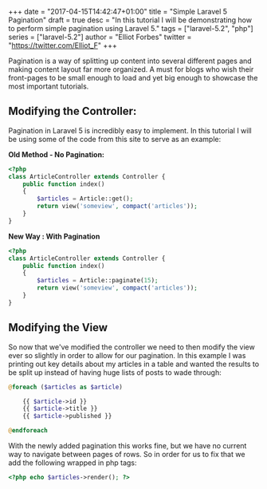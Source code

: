 +++
date = "2017-04-15T14:42:47+01:00"
title = "Simple Laravel 5 Pagination"
draft = true
desc = "In this tutorial I will be demonstrating how to perform simple pagination using Laravel 5."
tags = ["laravel-5.2", "php"]
series = ["laravel-5.2"]
author = "Elliot Forbes"
twitter = "https://twitter.com/Elliot_F"
+++

<p>Pagination is a way of splitting up content into several different pages and making content layout far more organized. A must for blogs who wish their front-pages to be small enough to load and yet big enough to showcase the most important tutorials.</p>

<h2>Modifying the Controller:</h2>

<p>Pagination in Laravel 5 is incredibly easy to implement. In this tutorial I will be using some of the code from this site to serve as an example:</p>

<p><strong>Old Method - No Pagination:</strong></p>

~~~php
<?php
class ArticleController extends Controller {
    public function index()
    {
        $articles = Article::get();
        return view('someview', compact('articles'));
    }
}
~~~

<p><b>New Way : With Pagination</b></p>

~~~php
<?php
class ArticleController extends Controller {
    public function index()
    {
        $articles = Article::paginate(15);
        return view('someview', compact('articles'));
    }
}
~~~

<h2>Modifying the View</h2>

<p>So now that we've modified the controller we need to then modify the view ever so slightly in order to allow for our pagination. In this example I was printing out key details about my articles in a table and wanted the results to be split up instead of having huge lists of posts to wade through:</p>

~~~php
@foreach ($articles as $article)

    {{ $article->id }}
    {{ $article->title }}
    {{ $article->published }}

@endforeach
~~~

<p>With the newly added pagination this works fine, but we have no current way to navigate between pages of rows. So in order for us to fix that we add the following wrapped in php tags:</p>

~~~php
<?php echo $articles->render(); ?>
~~~